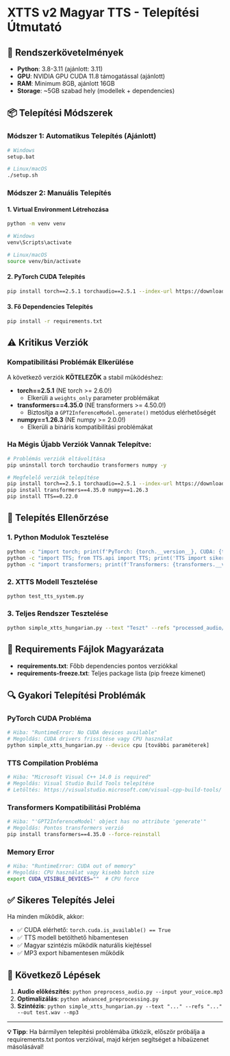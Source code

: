 # XTTS v2 Magyar TTS - Telepítési Útmutató

## 🔧 Rendszerkövetelmények

- **Python**: 3.8-3.11 (ajánlott: 3.11)
- **GPU**: NVIDIA GPU CUDA 11.8 támogatással (ajánlott)
- **RAM**: Minimum 8GB, ajánlott 16GB
- **Storage**: ~5GB szabad hely (modellek + dependencies)

## 📦 Telepítési Módszerek

### Módszer 1: Automatikus Telepítés (Ajánlott)

```bash
# Windows
setup.bat

# Linux/macOS
./setup.sh
```

### Módszer 2: Manuális Telepítés

#### 1. Virtual Environment Létrehozása

```bash
python -m venv venv

# Windows
venv\Scripts\activate

# Linux/macOS
source venv/bin/activate
```

#### 2. PyTorch CUDA Telepítés

```bash
pip install torch==2.5.1 torchaudio==2.5.1 --index-url https://download.pytorch.org/whl/cu118
```

#### 3. Fő Dependencies Telepítés

```bash
pip install -r requirements.txt
```

## ⚠️ Kritikus Verziók

### Kompatibilitási Problémák Elkerülése

A következő verziók **KÖTELEZŐK** a stabil működéshez:

- **torch==2.5.1** (NE torch >= 2.6.0!)
  - Elkerüli a `weights_only` parameter problémákat
- **transformers==4.35.0** (NE transformers >= 4.50.0!)
  - Biztosítja a `GPT2InferenceModel.generate()` metódus elérhetőségét
- **numpy==1.26.3** (NE numpy >= 2.0.0!)
  - Elkerüli a bináris kompatibilitási problémákat

### Ha Mégis Újabb Verziók Vannak Telepítve:

```bash
# Problémás verziók eltávolítása
pip uninstall torch torchaudio transformers numpy -y

# Megfelelő verziók telepítése
pip install torch==2.5.1 torchaudio==2.5.1 --index-url https://download.pytorch.org/whl/cu118
pip install transformers==4.35.0 numpy==1.26.3
pip install TTS==0.22.0
```

## 🧪 Telepítés Ellenőrzése

### 1. Python Modulok Tesztelése

```bash
python -c "import torch; print(f'PyTorch: {torch.__version__}, CUDA: {torch.cuda.is_available()}')"
python -c "import TTS; from TTS.api import TTS; print('TTS import sikeres')"
python -c "import transformers; print(f'Transformers: {transformers.__version__}')"
```

### 2. XTTS Modell Tesztelése

```bash
python test_tts_system.py
```

### 3. Teljes Rendszer Tesztelése

```bash
python simple_xtts_hungarian.py --text "Teszt" --refs "processed_audio/optimized_clip_01.wav" --out test.wav --mp3
```

## 📁 Requirements Fájlok Magyarázata

- **requirements.txt**: Főbb dependencies pontos verziókkal
- **requirements-freeze.txt**: Teljes package lista (pip freeze kimenet)

## 🔍 Gyakori Telepítési Problémák

### PyTorch CUDA Probléma

```bash
# Hiba: "RuntimeError: No CUDA devices available"
# Megoldás: CUDA drivers frissítése vagy CPU használat
python simple_xtts_hungarian.py --device cpu [további paraméterek]
```

### TTS Compilation Probléma

```bash
# Hiba: "Microsoft Visual C++ 14.0 is required"
# Megoldás: Visual Studio Build Tools telepítése
# Letöltés: https://visualstudio.microsoft.com/visual-cpp-build-tools/
```

### Transformers Kompatibilitási Probléma

```bash
# Hiba: "'GPT2InferenceModel' object has no attribute 'generate'"
# Megoldás: Pontos transformers verzió
pip install transformers==4.35.0 --force-reinstall
```

### Memory Error

```bash
# Hiba: "RuntimeError: CUDA out of memory"
# Megoldás: CPU használat vagy kisebb batch size
export CUDA_VISIBLE_DEVICES=""  # CPU force
```

## ✅ Sikeres Telepítés Jelei

Ha minden működik, akkor:

- ✅ CUDA elérhető: `torch.cuda.is_available() == True`
- ✅ TTS modell betölthető hibamentesen
- ✅ Magyar szintézis működik naturális kiejtéssel
- ✅ MP3 export hibamentesen működik

## 🚀 Következő Lépések

1. **Audio előkészítés**: `python preprocess_audio.py --input your_voice.mp3`
2. **Optimalizálás**: `python advanced_preprocessing.py`
3. **Szintézis**: `python simple_xtts_hungarian.py --text "..." --refs "..." --out test.wav --mp3`

---

**💡 Tipp**: Ha bármilyen telepítési problémába ütközik, először próbálja a requirements.txt pontos verzióival, majd kérjen segítséget a hibaüzenet másolásával!

